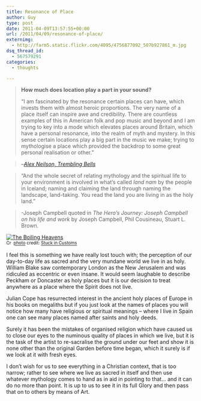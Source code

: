 ```yaml
---
title: Resonance of Place
author: Guy
type: post
date: 2011-04-09T13:57:55+00:00
url: /2011/04/09/resonance-of-place/
externimg:
  - http://farm5.static.flickr.com/4095/4756877092_507b927861_m.jpg
dsq_thread_id:
  - 567579291
categories:
  - thoughts

---
```

> **How much does location play a part in your sound?**
> 
> &#8220;I am fascinated by the resonance certain places can have, which invests them with almost heroic proportions. The very name of a place itself can inspire awe and credibility. There are countless examples of this in American folk and pop music and beyond and I am trying to key into a mode which elevates places around Britain, which have a personal resonance, into the realm of myth and mystery. In this sense certain locations play a big part in the music we make; trying to mythologise a place which provided the backdrop to some great personal realisation or other.&#8221;
  
> &#8211;_<a href="http://www.theskinny.co.uk/music/interviews/trembling-bells-alex-neilson-i-d-probably-be-a-professional-footballer-if-it-wasn-t-for-trout-mask-replica" target="_blank">Alex Neilson, Trembling Bells</a>_

<!--more-->

> &#8220;And the whole secret of relating mythology and the spiritual life to your environment is involved in what&#8217;s called _land nam_ by the people in Iceland; naming and claiming the land through naming the landscape, land-taking. You read the land you are living in as the holy land.&#8221;
  
> -Joseph Campbell quoted in _The Hero&#8217;s Journey: Joseph Campbell on his life and work_ by Joseph Campbell, Phil Cousineau, Stuart L. Brown.

<a href="http://www.flickr.com/photos/95572727@N00/4756877092/" title="The Boiling Heavens" target="_blank"><img src="http://farm5.static.flickr.com/4095/4756877092_507b927861_m.jpg" alt="The Boiling Heavens" border="0" /></a>  
<small><a href="http://creativecommons.org/licenses/by-nc-sa/2.0/" title="Attribution-NonCommercial-ShareAlike License" target="_blank"><img src="http://guyjames.test/wp-content/plugins/photo-dropper/images/cc.png" alt="Creative Commons License" border="0" width="16" height="16" align="absmiddle" /></a> <a href="http://www.photodropper.com/photos/" target="_blank">photo</a> credit: <a href="http://www.flickr.com/photos/95572727@N00/4756877092/" title="Stuck in Customs" target="_blank">Stuck in Customs</a></small>

I feel this is something we have really lost touch with; the perception of our day-to-day life as sacred and the very mundane world we live in as holy. William Blake saw contemporary London as the New Jerusalem and was ridiculed as eccentric or even insane. It would seem laughable to describe Peckham or Doncaster as holy places but it is our decision to treat anywhere as a place where the Spirit does not live.

Julian Cope has resurrected interest in the ancient holy places of Europe in his books on megaliths but if you just look at the names of places you will notice how many have religious or spiritual meanings &#8211; where I live in Spain one can see many places named after saints and holy deeds.

Surely it has been the mistakes of organised religion which have caused us to close our eyes to the numinous quality of places in which we live, but it is the task of the artist to re-sacralise the ground under our feet and show it is none other than the original Garden before time began, which it surely is if we look at it with fresh eyes.

I don&#8217;t wish for us to see everything in a Christian context, that is too narrow; rather to see where we live as sacred in itself and then use whatever mythology comes to hand as in aid in pointing to that&#8230; and it can do no more than point. It is up to us to see it in its full Glory and then pass that on to others by means of Art.

<div id="gsWidget">
</div>